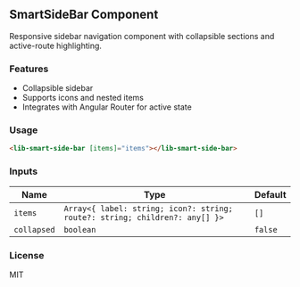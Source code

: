## SmartSideBar Component

Responsive sidebar navigation component with collapsible sections and active-route highlighting.

### Features

- Collapsible sidebar
- Supports icons and nested items
- Integrates with Angular Router for active state

### Usage

```html
<lib-smart-side-bar [items]="items"></lib-smart-side-bar>
```

### Inputs

| Name | Type | Default |
|------|------|---------|
| `items` | `Array<{ label: string; icon?: string; route?: string; children?: any[] }>` | `[]` |
| `collapsed` | `boolean` | `false` |

### License

MIT



